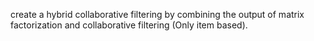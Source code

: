 create a hybrid collaborative filtering by combining the output of matrix factorization and collaborative filtering (Only item based).
